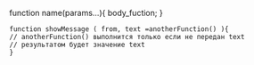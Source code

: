function name(params…){
body_fuction;
}



```
function showMessage ( from, text =anotherFunction() ){
// anotherFunction() выполнится только если не передан text
// результатом будет значение text
}
```